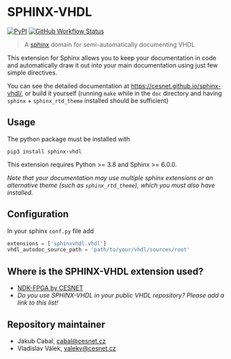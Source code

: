 # SPHINX-VHDL

[![PyPI](https://img.shields.io/pypi/v/sphinx-vhdl)](https://pypi.org/project/sphinx-vhdl/)
[![GitHub Workflow Status](https://img.shields.io/github/actions/workflow/status/CESNET/sphinx-vhdl/.github/workflows/doc.yml)](https://cesnet.github.io/sphinx-vhdl/)

> A [sphinx](https://www.sphinx-doc.org/) domain for semi-automatically documenting VHDL

This extension for Sphinx allows you to keep your documentation in code and automatically draw it out into your main documentation using just few simple directives.

You can see the detailed documentation at https://cesnet.github.io/sphinx-vhdl/, or build it yourself (running `make` while in the `doc` directory and having `sphinx` + `sphinx_rtd_theme` installed should be sufficient)

## Usage

The python package must be installed with
```shell
pip3 install sphinx-vhdl
```

This extension requires Python >= 3.8 and Sphinx >= 6.0.0.

*Note that your documentation may use multiple sphinx extensions or an alternative theme (such as `sphinx_rtd_theme`), which you must also have installed.*

## Configuration

In your sphinx `conf.py` file add

```python
extensions = ['sphinxvhdl.vhdl']
vhdl_autodoc_source_path = 'path/to/your/vhdl/sources/root'
```

## Where is the SPHINX-VHDL extension used?

- [NDK-FPGA by CESNET](https://github.com/CESNET/ndk-fpga)
- *Do you use SPHINX-VHDL in your public VHDL repository? Please add a link to this list!*

## Repository maintainer

- Jakub Cabal, cabal@cesnet.cz
- Vladislav Válek, valekv@cesnet.cz
